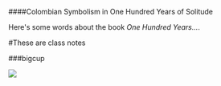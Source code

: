 ####Colombian Symbolism in One Hundred Years of Solitude

Here's some words about the book _One Hundred Years..._.

#These are class notes

###bigcup

![](https://github.com/ggfisher2/add_this/blob/master/TEB.png)
